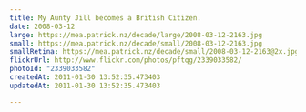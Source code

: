 ```yaml
---
title: My Aunty Jill becomes a British Citizen.
date: 2008-03-12
large: https://mea.patrick.nz/decade/large/2008-03-12-2163.jpg
small: https://mea.patrick.nz/decade/small/2008-03-12-2163.jpg
smallRetina: https://mea.patrick.nz/decade/small/2008-03-12-2163@2x.jpg
flickrUrl: http://www.flickr.com/photos/pftqg/2339033582/
photoId: "2339033582"
createdAt: 2011-01-30 13:52:35.473403
updatedAt: 2011-01-30 13:52:35.473403

---
```


